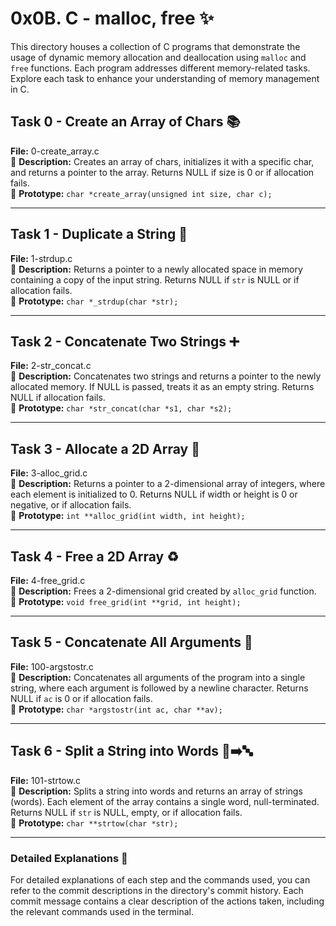 # 0x0B. C - malloc, free ✨

This directory houses a collection of C programs that demonstrate the usage of dynamic memory allocation and deallocation using `malloc` and `free` functions. Each program addresses different memory-related tasks. Explore each task to enhance your understanding of memory management in C.



## Task 0 - Create an Array of Chars 📚

**File:** 0-create_array.c  
📝 **Description:** Creates an array of chars, initializes it with a specific char, and returns a pointer to the array. Returns NULL if size is 0 or if allocation fails.  
💼 **Prototype:** `char *create_array(unsigned int size, char c);`

---

## Task 1 - Duplicate a String 📝

**File:** 1-strdup.c  
📝 **Description:** Returns a pointer to a newly allocated space in memory containing a copy of the input string. Returns NULL if `str` is NULL or if allocation fails.  
💼 **Prototype:** `char *_strdup(char *str);`

---

## Task 2 - Concatenate Two Strings ➕

**File:** 2-str_concat.c  
📝 **Description:** Concatenates two strings and returns a pointer to the newly allocated memory. If NULL is passed, treats it as an empty string. Returns NULL if allocation fails.  
💼 **Prototype:** `char *str_concat(char *s1, char *s2);`

---

## Task 3 - Allocate a 2D Array 🌟

**File:** 3-alloc_grid.c  
📝 **Description:** Returns a pointer to a 2-dimensional array of integers, where each element is initialized to 0. Returns NULL if width or height is 0 or negative, or if allocation fails.  
💼 **Prototype:** `int **alloc_grid(int width, int height);`

---

## Task 4 - Free a 2D Array ♻️

**File:** 4-free_grid.c  
📝 **Description:** Frees a 2-dimensional grid created by `alloc_grid` function.  
💼 **Prototype:** `void free_grid(int **grid, int height);`

---

## Task 5 - Concatenate All Arguments 🔗

**File:** 100-argstostr.c  
📝 **Description:** Concatenates all arguments of the program into a single string, where each argument is followed by a newline character. Returns NULL if `ac` is 0 or if allocation fails.  
💼 **Prototype:** `char *argstostr(int ac, char **av);`

---

## Task 6 - Split a String into Words 📝➡️🔤

**File:** 101-strtow.c  
📝 **Description:** Splits a string into words and returns an array of strings (words). Each element of the array contains a single word, null-terminated. Returns NULL if `str` is NULL, empty, or if allocation fails.  
💼 **Prototype:** `char **strtow(char *str);`

---
### Detailed Explanations 📑
For detailed explanations of each step and the commands used, you can refer to the commit descriptions in the directory's commit history.
Each commit message contains a clear description of the actions taken, including the relevant commands used in the terminal.
